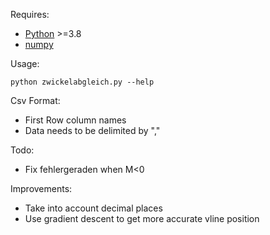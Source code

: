 Requires: 

* [Python](https://www.python.org/) >=3.8
* [numpy](https://numpy.org/)

Usage: 

` python zwickelabgleich.py --help `


Csv Format:
* First Row column names
* Data needs to be delimited by "," 

Todo:
* Fix fehlergeraden when M<0

Improvements:
* Take into account decimal places
* Use gradient descent to get more accurate vline position 
